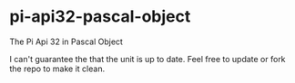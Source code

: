 # pi-api32-pascal-object
The Pi Api 32 in Pascal Object

I can't guarantee the that the unit is up to date. Feel free to update or fork the repo to make it clean.
